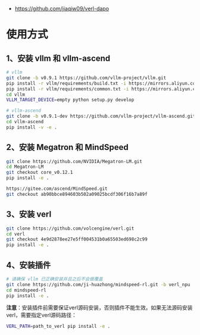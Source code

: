 - https://github.com/jiaqiw09/verl-dapo

# 使用方式

## 1、安装 vllm 和 vllm-ascend
```bash
# vllm
git clone -b v0.9.1 https://github.com/vllm-project/vllm.git
pip install -r vllm/requirements/build.txt -i https://mirrors.aliyun.com/pypi/simple/#将里面的torch==2.7删除
pip install -r vllm/requirements/common.txt -i https://mirrors.aliyun.com/pypi/simple/
cd vllm
VLLM_TARGET_DEVICE=empty python setup.py develop

# vllm-ascend
git clone -b v0.9.1-dev https://github.com/vllm-project/vllm-ascend.git + git checkout 4014ad2a46e01c79fd8d98d6283404d0bc414dce
cd vllm-ascend
pip install -v -e .
```

## 2、安装 Megatron 和 MindSpeed
```bash
git clone https://github.com/NVIDIA/Megatron-LM.git
cd Megatron-LM
git checkout core_v0.12.1
pip install -e .

https://gitee.com/ascend/MindSpeed.git
git checkout ab90bbce894603b502a09025bcdf306f16b7a89f
```

## 3、安装 verl
```bash
git clone https://github.com/volcengine/verl.git
cd verl
git checkout 4e9d2878ee27e5ff004531b0a65503ed698c2c99
pip install -e .
```

## 4、安装插件
```bash
# 请确保 vllm 已正确安装并且之后不会做覆盖
git clone https://github.com/ji-huazhong/mindspeed-rl.git -b verl_npu
cd mindspeed-rl
pip install -e .
```

**注意**：安装插件前需要保证verl源码安装，否则插件不能生效。如果无法源码安装verl，需要指定verl源码路径：

```bash
VERL_PATH=path_to_verl pip install -e .
```